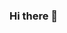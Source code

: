 ### Hi there 👋

<!--
**jlssalo/jlssalo** is a ✨ _special_ ✨ repository because its `README.md` (this file) appears on your GitHub profile.

Here are some ideas to get you started:

- 🔭 I’m currently working on Ababer Developer
- 🌱 I’m currently learning Abap
-->
